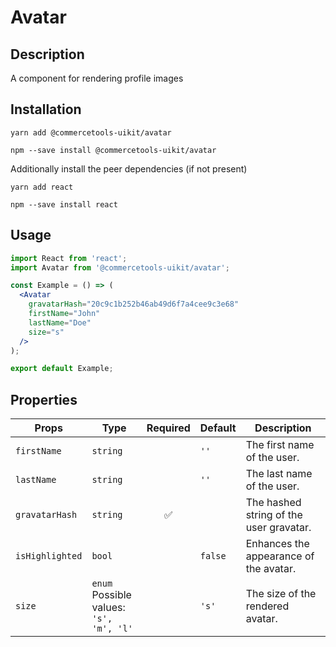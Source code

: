 <!-- THIS IS AN AUTOGENERATED FILE. DO NOT EDIT THIS FILE DIRECTLY. -->
<!-- This file is created by the `yarn generate-readme` script. -->

# Avatar

## Description

A component for rendering profile images

## Installation

```
yarn add @commercetools-uikit/avatar
```

```
npm --save install @commercetools-uikit/avatar
```

Additionally install the peer dependencies (if not present)

```
yarn add react
```

```
npm --save install react
```

## Usage

```jsx
import React from 'react';
import Avatar from '@commercetools-uikit/avatar';

const Example = () => (
  <Avatar
    gravatarHash="20c9c1b252b46ab49d6f7a4cee9c3e68"
    firstName="John"
    lastName="Doe"
    size="s"
  />
);

export default Example;
```

## Properties

| Props           | Type                                          | Required | Default | Description                             |
| --------------- | --------------------------------------------- | :------: | ------- | --------------------------------------- |
| `firstName`     | `string`                                      |          | `''`    | The first name of the user.             |
| `lastName`      | `string`                                      |          | `''`    | The last name of the user.              |
| `gravatarHash`  | `string`                                      |    ✅    |         | The hashed string of the user gravatar. |
| `isHighlighted` | `bool`                                        |          | `false` | Enhances the appearance of the avatar.  |
| `size`          | `enum`<br>Possible values:<br>`'s', 'm', 'l'` |          | `'s'`   | The size of the rendered avatar.        |
